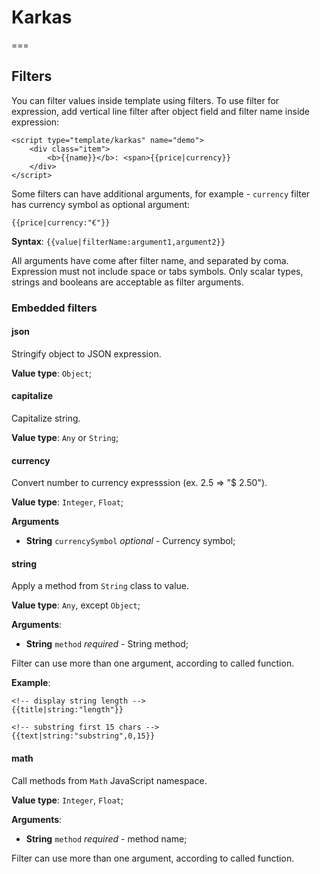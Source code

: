 # Karkas
===

## Filters
You can filter values inside template using filters.
To use filter for expression, add vertical line filter after object field and filter name inside expression:
```
<script type="template/karkas" name="demo">
    <div class="item">
        <b>{{name}}</b>: <span>{{price|currency}}
    </div>
</script>
```

Some filters can have additional arguments, for example - `currency` filter has currency symbol as optional argument:
```
{{price|currency:"€"}}
```
**Syntax**: `{{value|filterName:argument1,argument2}}`


All arguments have come after filter name, and separated by coma.
Expression must not include space or tabs symbols.
Only scalar types, strings and booleans are acceptable as filter arguments.


### Embedded filters 

#### json
Stringify object to JSON expression.

**Value type**: `Object`;

#### capitalize
Capitalize string.

**Value type**: `Any` or `String`;

#### currency
Convert number to currency expresssion (ex. 2.5 => "$ 2.50").

**Value type**: `Integer`, `Float`;

**Arguments**
* **String** `currencySymbol` *optional* - Currency symbol;

#### string
Apply a method from `String` class to value.

**Value type**: `Any`, except `Object`;

**Arguments**:
* **String** `method` *required* - String method;

Filter can use more than one argument, according to called function.

**Example**:
```
<!-- display string length -->
{{title|string:"length"}}

<!-- substring first 15 chars -->
{{text|string:"substring",0,15}}
```

#### math
Call methods from `Math` JavaScript namespace.

**Value type**: `Integer`, `Float`;

**Arguments**:
* **String** `method` *required* - method name;

Filter can use more than one argument, according to called function.

